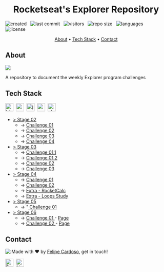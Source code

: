 <h1 align="center">
	Rocketseat's Explorer Repository
</h1>

![created](https://badges.pufler.dev/created/fcms14/rocketSeat_rep?color=5F9EA0) &nbsp;
![last commit](https://img.shields.io/github/last-commit/fcms14/rocketSeat_rep?color=5F9EA0 'last commit') &nbsp;
![visitors](https://visitor-badge.glitch.me/badge?page_id=fcms14.rocketSeat_rep&right_color=CadetBlue) &nbsp;
![repo size](https://img.shields.io/github/repo-size/fcms14/rocketSeat_rep?color=5F9EA0 'repo size') &nbsp;
![languages](https://img.shields.io/github/languages/count/fcms14/rocketSeat_rep?color=5F9EA0 'languages') &nbsp;
![license](https://img.shields.io/github/license/fcms14/rocketSeat_rep?color=5F9EA0) 

<p align="center">
	<a href="#about">About</a> •
	<a href="#tech-stack">Tech Stack</a> •
	<a href="#contact">Contact</a> 
</p>

## About
<img src="https://www.rocketseat.com.br/_next/image?url=%2Fassets%2Flogos%2Frocketseat.svg&w=256&q=100">

A repository to document the weekly Explorer program challenges

## Tech Stack
<img src="https://img.shields.io/badge/Html5-05122A?style=flat&logo=html5" alt="html5 Badge" height="25">&nbsp;
<img src="https://img.shields.io/badge/Css3-05122A?style=flat&logo=css3" alt="css3 Badge" height="25">&nbsp;
<img src="https://img.shields.io/badge/Javascript-05122A?style=flat&logo=javascript" alt="javascript Badge" height="25">&nbsp;
<img src="https://img.shields.io/badge/Nodejs-05122A?style=flat&logo=node.js" alt="nodejs Badge" height="25">&nbsp;
<img src="https://img.shields.io/badge/Php-05122A?style=flat&logo=php" alt="php Badge" height="25">&nbsp;

<ul>
    <li> <a href='./stage02/' target='blank'>> Stage 02 </a>
        <ul>
            <li> -> <a href='./stage02/challenge01' target='blank'> Challenge 01 </a></li>
            <li> -> <a href='./stage02/challenge02' target='blank'> Challenge 02 </a></li>
            <li> -> <a href='./stage02/challenge03' target='blank'> Challenge 03 </a></li>
            <li> -> <a href='./stage02/challenge04' target='blank'> Challenge 04 </a></li>
        </ul>
    </li>
    <li> <a href='./stage03/' target='blank'>> Stage 03 </a>
        <ul>
            <li> -> <a href='./stage03/challenge01-1' target='blank'> Challenge 01.1 </a> </li>
            <li> -> <a href='./stage03/challenge01-2' target='blank'> Challenge 01.2 </a> </li>
            <li> -> <a href='./stage03/challenge02' target='blank'> Challenge 02     </a> </li>
            <li> -> <a href='./stage03/challenge03' target='blank'> Challenge 03     </a> </li>
        </ul>
    </li>
    <li> <a href='/stage04/' target='blank'>> Stage 04 </a>
        <ul>
            <li> -> <a href='./stage04/challenge01' target='blank'> Challenge 01 </a>                          </li>
            <li> -> <a href='./stage04/challenge02' target='blank'> Challenge 02 </a>                          </li>
            <li> -> <a href='./stage04/extra-rocketCalc' target='blank'> Extra - RocketCalc </a>               </li>
            <li> -> <a href='https://codepen.io/fcms14/pen/abEMdVy' target='blank'> Extra - Loops Study </a>   </li>
        </ul>
    </li>
    <li> <a href='./stage05/' target='blank'>> Stage 05 </a>
        <ul>
            <li> -> "<a href='./stage05/challenge01' target='blank'> Challenge 01 </a> </li>
        </ul>
    </li>
    <li> <a href='./stage06/' target='blank'>> Stage 06 </a>
        <ul>
                        <li> -> <a href='https://github.com/fcms14/rocketSeat_rep/tree/main/stage06/challenge01' target='blank'> Challenge 01 </a> - <a href='https://rocket-stage06-spa.glitch.me/' target='blank'> Page </a> </li>
                        <li> -> <a href='https://github.com/fcms14/rocketSeat_rep/tree/main/stage06/challenge02' target='blank'> Challenge 02 </a> - <a href='https://lynxsw.com.br/gitFav/' target='blank'> Page </a> </li>
        </ul>
    </li>
</ul>

## Contact
<img align="left" src="https://avatars.githubusercontent.com/fcms14?size=100">

Made with ❤️ by [Felipe Cardoso](https://github.com/fcms14), get in touch!

<a href="mailto:fcms14" target="_blank"><img src="https://img.shields.io/badge/Email-D14836?style=flat&logo=gmail&logoColor=white" alt="Email Badge" height="25"></a>&nbsp;
<a href="https://www.linkedin.com/in/fcms14" target="_blank"><img src="https://img.shields.io/badge/Linkedin-0077B5?style=flat&logo=linkedin&logoColor=white" alt="LinkedIn Badge" height="25"></a>&nbsp;

<br clear="left"/>
